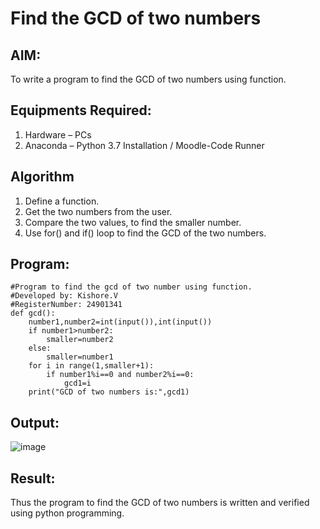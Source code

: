 # Find the GCD of two numbers

## AIM:
To write a program to find the GCD of two numbers using function.

## Equipments Required:
1. Hardware – PCs
2. Anaconda – Python 3.7 Installation / Moodle-Code Runner

## Algorithm
1. Define a function.
2. Get the two numbers from the user.
3. Compare the two values, to find the smaller number.
4. Use for() and if() loop to find the GCD of the two numbers.

## Program:
```
#Program to find the gcd of two number using function.
#Developed by: Kishore.V
#RegisterNumber: 24901341
def gcd():  
    number1,number2=int(input()),int(input())  
    if number1>number2:   
        smaller=number2    
    else:   
        smaller=number1  
    for i in range(1,smaller+1):   
        if number1%i==0 and number2%i==0:   
            gcd1=i   
    print("GCD of two numbers is:",gcd1) 

```

## Output:
![image](https://github.com/user-attachments/assets/14087f37-f3b5-412d-933a-d836eb8950dc)


## Result:
Thus the program to find the GCD of two numbers is written and verified using python programming.
